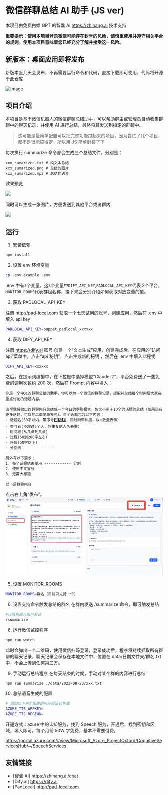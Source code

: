 # 微信群聊总结 AI 助手 (JS ver)

本项目由免费白嫖 GPT 的智囊 AI https://zhinang.ai 技术支持

**重要提示：使用本项目登录微信可能存在封号的风险，请慎重使用并遵守相关平台的规则。使用本项目意味着您已经充分了解并接受这一风险。**

## 新版本：桌面应用即将发布

新版本近几天会发布，不再需要运行命令和代码，直接下载即可使用，代码将开源于此仓库

![image](https://github.com/aoao-eth/wechat-ai-summarize-bot/assets/897401/f2b1905f-7ef8-4165-9f41-1d6bd0244de9)


## 项目介绍

本项目是基于微信机器人的微信群聊总结助手，可以帮助群主或管理员自动收集群聊中的聊天记录，并使用 AI 进行总结，最终将其发送到指定的群聊中。

> 这可能是最简单配置可以把完整功能跑起来的项目，因为尝试了几个项目，都不是很能搞得定，所以用 JS 简单封装了下

每次执行 summarize 命令都会生成三个总结文件，分别是：

```
xxx_sumarized.txt # 纯文本总结
xxx_sumarized.png # 总结的图片
xxx_sumarized.mp3 # 总结的语音
```

效果预览

<img src="https://github.com/aoao-eth/wechat-summarize-bot/assets/897401/f3220210-3b7e-411f-8e2e-801f82a0b5da" width="300" />

同时可以生成一张图片，方便发送到其他平台或者群内

<img src="https://github.com/aoao-eth/wechat-ai-summarize-bot/assets/897401/3f9f37c0-26b4-4ae2-9593-c2e0edcc47fe" width="300" />

## 运行

1. 安装依赖

```bash
npm install
```

2. 设置 env 环境变量

```bash
cp .env.example .env
```

.env 中有`3`个变量，这`3`个变量中`DIFY_API_KEY`,`PADLOCAL_API_KEY`代表
2个平台，`MONITOR_ROOMS`代表群组名称，接下来会分别介绍如何获取对应变量的值。

3. 获取 PADLOCAL_API_KEY

注册 http://pad-local.com 获取一个七天试用的账号，创建应用，然后在 .env 中填入 api key

```bash
PADLOCAL_API_KEY=puppet_padlocal_xxxxxx
```

4. 获取 DIFY_API_KEY

注册 https://dify.ai 账号
创建一个“文本生成”应用，创建完成后，在应用的“访问 api”菜单中，点击“api 秘钥”，点击生成新的秘钥 ，然后在 .env 中填入此秘钥

```bash
DIFY_API_KEY=xxxxxx
```

之后，在提示词编排中，在下拉框中选择模型“Claude-2”，平台免费送了一些免费的调用次数约 200 次，然后在 Prompt 内容中填入：

```
你是一个中文的群聊总结的助手，你可以为一个微信的群聊记录，提取并总结每个时间段大家在重点讨论的话题内容。

请帮我将给出的群聊内容总结成一个今日的群聊报告，包含不多于10个的话题的总结（如果还有更多话题，可以在后面简单补充）。每个话题包含以下内容：
- 话题名(50字以内，带序号1️⃣2️⃣3️⃣，同时附带热度，以🔥数量表示）
- 参与者(不超过5个人，将重复的人名去重)
- 时间段(从几点到几点)
- 过程(50到200字左右）
- 评价(50字以下)
- 分割线： ------------

另外有以下要求：
1. 每个话题结束使用 ------------ 分割
2. 使用中文冒号
3. 无需大标题

以下是群聊内容
```

点击右上角“发布”。
![](./static/1.jpg)

5. 设置 MONITOR_ROOMS
```bash
MONITOR_ROOMS=群名（目前只支持一个）
```

6. 设置支持命令触发总结的群名
   在群内发送 /summarize 命令，即可触发总结

```bash
#仅限机器人账户发送
/summarize
```

8. 运行微信监控程序

```bash
npm run watch
```

此时会弹出一个二维码，使用微信扫码登录，登录成功后，程序将持续抓取所有群聊的聊天记录，聊天记录会保存在本地文件中，位置在 data/日期文件夹/群名.txt 中，不会上传到任何第三方。

9. 手动运行总结程序
   在每天结束的时候，手动对某个群的内容进行总结

```bash
npm run summarize ./data/2023-08-23/xxx.txt
```

10. 总结语音生成的配置

```bash
# 添加以下两个配置即可开启语音生成
AZURE_TTS_APPKEY=
AZURE_TTS_REGION=
```

开通方式：azure 中的认知服务，找到 Speech 服务，开通后，找到密钥和区域，填入即可。每个月前 50W 字免费，基本不需要付费。

https://portal.azure.com/#view/Microsoft_Azure_ProjectOxford/CognitiveServicesHub/~/SpeechServices

## 友情链接

- [智囊 AI] https://zhinang.ai/chat
- [Dify.ai] https://dify.ai
- [PadLocal] http://pad-local.com
